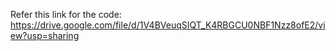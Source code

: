 Refer this link for the code: 
https://drive.google.com/file/d/1V4BVeuqSIQT_K4RBGCU0NBF1Nzz8ofE2/view?usp=sharing
